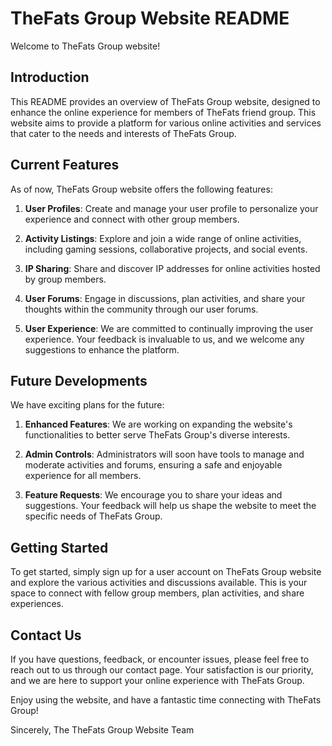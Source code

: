 # TheFats Group Website README

Welcome to TheFats Group website!

## Introduction

This README provides an overview of TheFats Group website, designed to enhance the online experience for members of TheFats friend group. This website aims to provide a platform for various online activities and services that cater to the needs and interests of TheFats Group.

## Current Features

As of now, TheFats Group website offers the following features:

1. **User Profiles**: Create and manage your user profile to personalize your experience and connect with other group members.

2. **Activity Listings**: Explore and join a wide range of online activities, including gaming sessions, collaborative projects, and social events.

3. **IP Sharing**: Share and discover IP addresses for online activities hosted by group members.

4. **User Forums**: Engage in discussions, plan activities, and share your thoughts within the community through our user forums.

5. **User Experience**: We are committed to continually improving the user experience. Your feedback is invaluable to us, and we welcome any suggestions to enhance the platform.

## Future Developments

We have exciting plans for the future:

1. **Enhanced Features**: We are working on expanding the website's functionalities to better serve TheFats Group's diverse interests.

2. **Admin Controls**: Administrators will soon have tools to manage and moderate activities and forums, ensuring a safe and enjoyable experience for all members.

3. **Feature Requests**: We encourage you to share your ideas and suggestions. Your feedback will help us shape the website to meet the specific needs of TheFats Group.

## Getting Started

To get started, simply sign up for a user account on TheFats Group website and explore the various activities and discussions available. This is your space to connect with fellow group members, plan activities, and share experiences.

## Contact Us

If you have questions, feedback, or encounter issues, please feel free to reach out to us through our contact page. Your satisfaction is our priority, and we are here to support your online experience with TheFats Group.

Enjoy using the website, and have a fantastic time connecting with TheFats Group!

Sincerely,
The TheFats Group Website Team
